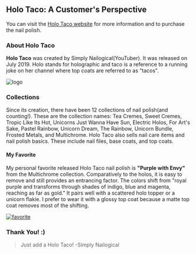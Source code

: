 ## Holo Taco: A Customer's Perspective
You can visit the [Holo Taco website](https://www.holotaco.com/) for more information and to purchase the nail polish.

### About Holo Taco
**Holo Taco** was created by Simply Nailogical(YouTuber). It was released on July 2019. Holo stands for holographic and taco is a reference to a running joke on her channel where top coats are referred to as "tacos". 


![logo](https://cdn.shopify.com/s/files/1/0050/3001/9162/t/2/assets/zendesk-avatar_200x.jpg?v=8375691822647145024 "Holo Taco Logo")

### Collections

Since its creation, there have been 12 collections of nail polish(and counting!). These are the collection names: Tea Cremes, Sweet Cremes, Tropic Like Its Hot, Unicorns Just Wanna Have Sun, Electric Holos, For Art's Sake, Pastel Rainbow, Unicorn Dream, The Rainbow, Unicorn Bundle, Frosted Metals, and Multichrome. Holo Taco also sells nail care items and nail polish basics. These include nail files, base coats, and top coats.


#### My Favorite 

My personal favorite released Holo Taco nail polish is **"Purple with Envy"** from the Multichrome collection. Comparatively to the holos, it is easy to remove and still provides an entrancing factor. The colors shift from "royal purple and transforms through shades of indigo, blue and magenta, reaching as far as gold." It pairs well with a scattered holo topper or a unicorn flakie. I prefer to wear it with a glossy top coat because a matte top coat removes most of the shifting. 

[![favorite](https://cdn.shopify.com/s/files/1/0050/3001/9162/products/holo-taco-multichrome-purple-with-envy-2.jpg?v=1600992003 "Purple with Envy")](https://www.holotaco.com/products/purple-with-envy?_pos=5&_sid=9b2989733&_ss=r) 

### Thank You! :)
>Just add a Holo Taco! -Simply Nailogical 
